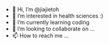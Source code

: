 - 👋 Hi, I’m @jiajietoh
- 👀 I’m interested in health sciences :)
- 🌱 I’m currently learning coding
- 💞️ I’m looking to collaborate on ...
- 📫 How to reach me ...

<!---
TohJ/TohJ is a ✨ special ✨ repository because its `README.md` (this file) appears on your GitHub profile.
You can click the Preview link to take a look at your changes.
--->
